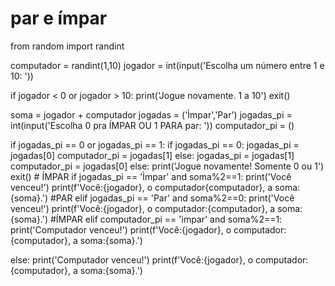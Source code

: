 # par e ímpar

from random import randint

computador = randint(1,10)
jogador = int(input('Escolha um número entre 1 e 10: '))

if jogador < 0 or jogador > 10:
    print('Jogue novamente. 1 a 10')
    exit()

soma = jogador + computador
jogadas = ('Ìmpar','Par')
jogadas_pi = int(input('Escolha 0 pra ÍMPAR OU 1 PARA par: '))
computador_pi = ()

if jogadas_pi == 0 or jogadas_pi == 1:
    if jogadas_pi == 0:
        jogadas_pi = jogadas[0]
        computador_pi = jogadas[1]
    else:
        jogadas_pi = jogadas[1]
        computador_pi = jogadas[0]
else:
    print('Jogue novamente! Somente 0 ou 1')
    exit()
                              # ÍMPAR
if jogadas_pi == 'Ìmpar' and soma%2==1:
    print('Você venceu!')
    print(f'Você:{jogador}, o computador{computador}, a soma:{soma}.')
                               #PAR
elif jogadas_pi == 'Par' and soma%2==0:
    print('Você venceu!')
    print(f'Você:{jogador}, o computador:{computador}, a soma:{soma}.')
                                    #ÍMPAR
elif computador_pi == 'ìmpar' and soma%2==1:
    print('Computador venceu!')
    print(f'Você:{jogador}, o computador:{computador}, a soma:{soma}.')
    
else:
    print('Computador venceu!')
    print(f'Você:{jogador}, o computador:{computador}, a soma:{soma}.')
